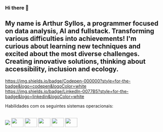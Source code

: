 ### Hi there 👋

## My name is Arthur Syllos, a programmer focused on data analysis, AI and fullstack. Transforming various difficulties into achievements! I'm curious about learning new techniques and excited about the most diverse challenges. Creating innovative solutions, thinking about accessibility, inclusion and ecology.

https://img.shields.io/badge/Codepen-000000?style=for-the-badge&logo=codepen&logoColor=white
https://img.shields.io/badge/LinkedIn-0077B5?style=for-the-badge&logo=linkedin&logoColor=white

Habilidades com os seguintes sistemas operacionais:

<div style="display: inline_block"><br>
<img align="center" src="https://img.shields.io/badge/Debian-A81D33?style=for-the-badge&logo=debian&logoColor=white">
<img align="center" height="30" width="40" src="https://img.shields.io/badge/Kali_Linux-557C94?style=for-the-badge&logo=kali-linux&logoColor=white">
<img align="center" height="30" width="40" src="https://img.shields.io/badge/Linux-FCC624?style=for-the-badge&logo=linux&logoColor=black">
<img align="center" height="30" width="40" src="https://img.shields.io/badge/mac%20os-000000?style=for-the-badge&logo=apple&logoColor=white">
<img align="center" height="30" width="40" src="https://img.shields.io/badge/Ubuntu-E95420?style=for-the-badge&logo=ubuntu&logoColor=white">
<img align="center" height="30" width="40" src="https://img.shields.io/badge/Windows-0078D6?style=for-the-badge&logo=windows&logoColor=white">
</div>

